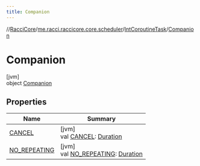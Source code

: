 ```yaml
---
title: Companion
---
```

//[RacciCore](../../../../index.html)/[me.racci.raccicore.core.scheduler](../../index.html)/[IntCoroutineTask](../index.html)/[Companion](index.html)



# Companion



[jvm]\
object [Companion](index.html)



## Properties


| Name | Summary |
|---|---|
| [CANCEL](-c-a-n-c-e-l.html) | [jvm]<br>val [CANCEL](-c-a-n-c-e-l.html): [Duration](https://kotlinlang.org/api/latest/jvm/stdlib/kotlin.time/-duration/index.html) |
| [NO_REPEATING](-n-o_-r-e-p-e-a-t-i-n-g.html) | [jvm]<br>val [NO_REPEATING](-n-o_-r-e-p-e-a-t-i-n-g.html): [Duration](https://kotlinlang.org/api/latest/jvm/stdlib/kotlin.time/-duration/index.html) |

